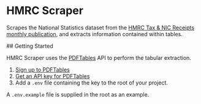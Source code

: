 # HMRC Scraper

Scrapes the National Statistics dataset from the [HMRC Tax & NIC Receipts monthly publication](https://www.gov.uk/government/uploads/system/uploads/attachment_data/file/501040/Jan16_Receipts_NS_Bulletin_Final.pdf), and extracts information contained within tables.

## Getting Started

HMRC Scraper uses the [PDFTables](https://pdftables.com/) API to perform the tabular extraction.

1. [Sign up to PDFTables](https://pdftables.com/join)
2. [Get an API key for PDFTables](https://pdftables.com/api-reset-key)
3. Add a `.env` file containing the key to the root of your project.

A `.env.example` file is supplied in the root as an example.

